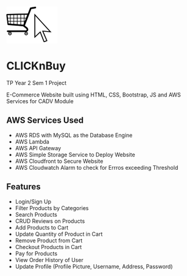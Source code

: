 ![alt-text](https://github.com/JTRYI/CLICKnBuy/blob/main/images/LogoPic.png?raw=true)
# CLICKnBuy
TP Year 2 Sem 1 Project

E-Commerce Website built using HTML, CSS, Bootstrap, JS and AWS Services for CADV Module

## AWS Services Used
  - AWS RDS with MySQL as the Database Engine
  - AWS Lambda
  - AWS API Gateway
  - AWS Simple Storage Service to Deploy Website
  - AWS Cloudfront to Secure Website
  - AWS Cloudwatch Alarm to check for Errros exceeding Threshold

## Features
  - Login/Sign Up
  - Filter Products by Categories
  - Search Products
  - CRUD Reviews on Products
  - Add Products to Cart
  - Update Quantity of Product in Cart
  - Remove Product from Cart
  - Checkout Products in Cart
  - Pay for Products
  - View Order History of User
  - Update Profile (Profile Picture, Username, Address, Password)
